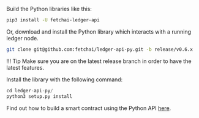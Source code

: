 Build the Python libraries like this:

``` bash
pip3 install -U fetchai-ledger-api
```


Or, download and install the Python library which interacts with a running ledger node.

``` bash
git clone git@github.com:fetchai/ledger-api-py.git -b release/v0.6.x
```

!!!	Tip
	Make sure you are on the latest release branch in order to have the latest features. 

Install the library with the following command:

``` python
cd ledger-api-py/
python3 setup.py install
```

Find out how to build a smart contract using the Python API <a href="../../../tutorials/submitting_contract" target=_blank>here</a>.

<!--### Connecting to testnet

Navigate to the constellation application folder:

``` bash
cd apps/constellation
```

If you have been running a local network, delete the database files:

``` bash
rm -f *.db
```

Start the network connecting to the alpha test network.

``` bash
./constellation -bootstrap -network 
./constellation -bootstrap -network delta
```
-->



<br/>
